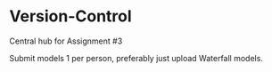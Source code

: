 # Version-Control
Central hub for Assignment #3


Submit models 1 per person, preferably just upload Waterfall models.
